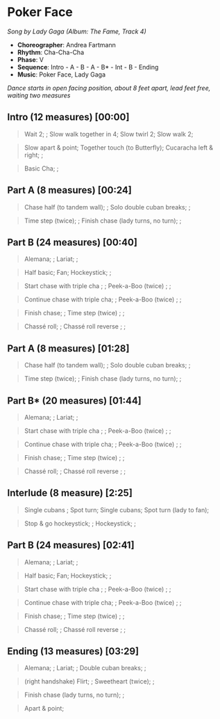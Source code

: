 # Poker Face
*Song by Lady Gaga (Album: The Fame, Track 4)*

* **Choreographer**: Andrea Fartmann
* **Rhythm**: Cha-Cha-Cha
* **Phase**: V
* **Sequence**: Intro - A - B - A - B* - Int - B - Ending
* **Music**: Poker Face, Lady Gaga

*Dance starts in open facing position, about 8 feet apart, lead feet free, waiting two measures*

## Intro (12 measures) [00:00]

> Wait 2; ; Slow walk together in 4; Slow twirl 2; Slow walk 2;

> Slow apart & point; Together touch (to Butterfly); Cucaracha left & right; ;

> Basic Cha; ;

## Part A (8 measures) [00:24]

> Chase half (to tandem wall); ; Solo double cuban breaks; ;

> Time step (twice); ; Finish chase (lady turns, no turn); ;

## Part B (24 measures) [00:40]

> Alemana; ; Lariat; ;

> Half basic; Fan; Hockeystick; ;

> Start chase with triple cha ; ; Peek-a-Boo (twice) ; ;

> Continue chase with triple cha; ; Peek-a-Boo (twice) ; ;

> Finish chase; ; Time step (twice) ; ;

> Chassé roll; ; Chassé roll reverse ; ;

## Part A (8 measures) [01:28]

> Chase half (to tandem wall); ; Solo double cuban breaks; ;

> Time step (twice); ; Finish chase (lady turns, no turn); ;

## Part B* (20 measures) [01:44]

> Alemana; ; Lariat; ;

> Start chase with triple cha ; ; Peek-a-Boo (twice) ; ;

> Continue chase with triple cha; ; Peek-a-Boo (twice) ; ;

> Finish chase; ; Time step (twice) ; ;

> Chassé roll; ; Chassé roll reverse ; ;

## Interlude (8 measure) [2:25]

> Single cubans ; Spot turn; Single cubans; Spot turn (lady to fan);

> Stop & go hockeystick; ; Hockeystick; ;

## Part B (24 measures) [02:41]

> Alemana; ; Lariat; ;

> Half basic; Fan; Hockeystick; ;

> Start chase with triple cha ; ; Peek-a-Boo (twice) ; ;

> Continue chase with triple cha; ; Peek-a-Boo (twice) ; ;

> Finish chase; ; Time step (twice) ; ;

> Chassé roll; ; Chassé roll reverse ; ;

## Ending (13 measures) [03:29]

> Alemana; ; Lariat; ; Double cuban breaks; ;

> (right handshake) Flirt; ; Sweetheart (twice); ;

> Finish chase (lady turns, no turn); ;

> Apart & point;

<meta name="x:audio-file" content="l/Lady Gaga/Lady Gaga - Poker face.mp3">